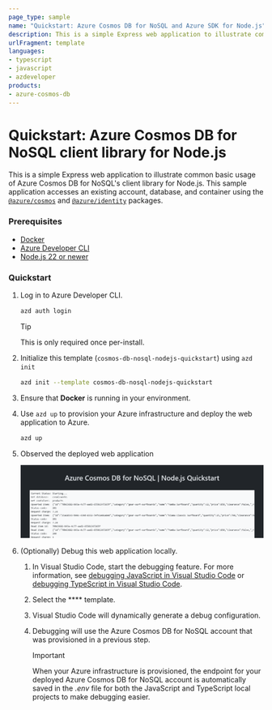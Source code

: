 ```yaml
---
page_type: sample
name: "Quickstart: Azure Cosmos DB for NoSQL and Azure SDK for Node.js"
description: This is a simple Express web application to illustrate common basic usage of Azure Cosmos DB for NoSQL and the Azure SDK for Node.js.
urlFragment: template
languages:
- typescript
- javascript
- azdeveloper
products:
- azure-cosmos-db
---
```


# Quickstart: Azure Cosmos DB for NoSQL client library for Node.js

This is a simple Express web application to illustrate common basic usage of Azure Cosmos DB for NoSQL's client library for Node.js. This sample application accesses an existing account, database, and container using the [`@azure/cosmos`](https://www.npmjs.com/package/@azure/cosmos) and [`@azure/identity`](https://www.npmjs.com/package/@azure/identity) packages.

### Prerequisites

- [Docker](https://www.docker.com/)
- [Azure Developer CLI](https://aka.ms/azd-install)
- [Node.js 22 or newer](https://nodejs.org/)

### Quickstart

1. Log in to Azure Developer CLI.

    ```bash
    azd auth login
    ```

    > [!TIP]
    > This is only required once per-install.

1. Initialize this template (`cosmos-db-nosql-nodejs-quickstart`) using `azd init`

    ```bash
    azd init --template cosmos-db-nosql-nodejs-quickstart
    ```

1. Ensure that **Docker** is running in your environment.

1. Use `azd up` to provision your Azure infrastructure and deploy the web application to Azure.

    ```bash
    azd up
    ```

1. Observed the deployed web application

    ![Screenshot of the deployed web application.](assets/web.png)

1. (Optionally) Debug this web application locally. 

    1. In Visual Studio Code, start the debugging feature. For more information, see [debugging JavaScript in Visual Studio Code](https://code.visualstudio.com/docs/nodejs/nodejs-debugging) or [debugging TypeScript in Visual Studio Code](https://code.visualstudio.com/docs/typescript/typescript-debugging).

    1. Select the **** template.
    
    1. Visual Studio Code will dynamically generate a debug configuration.

    1. Debugging will use the Azure Cosmos DB for NoSQL account that was provisioned in a previous step.

        > [!IMPORTANT]
        > When your Azure infrastructure is provisioned, the endpoint for your deployed Azure Cosmos DB for NoSQL account is automatically saved in the *.env* file for both the JavaScript and TypeScript local projects to make debugging easier.
